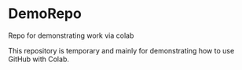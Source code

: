 # DemoRepo
Repo for demonstrating work via colab

This repository is temporary and mainly for demonstrating how to use GitHub with Colab.

